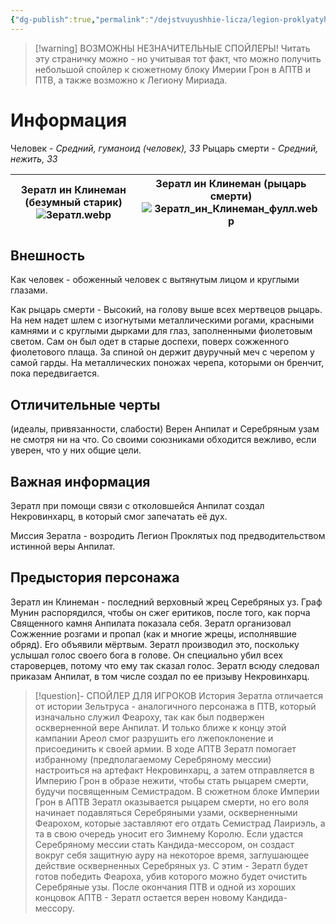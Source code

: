 ```yaml
---
{"dg-publish":true,"permalink":"/dejstvuyushhie-licza/legion-proklyatyh-ili-strana-vechnoj-nochi/zeratl-in-klineman/","dgPassFrontmatter":true}
---
```


> [!warning] ВОЗМОЖНЫ НЕЗНАЧИТЕЛЬНЫЕ СПОЙЛЕРЫ!
> Читать эту страничку можно - но учитывая тот факт, что можно получить небольшой спойлер к сюжетному блоку Имерии Грон в АПТВ и ПТВ, а также возможно к Легиону Мириада.
# Информация

Человек - *Средний, гуманоид (человек), ЗЗ*
Рыцарь смерти - *Средний, нежить, ЗЗ*

| Зератл ин Клинеман (безумный старик)<br>![Зератл.webp](/img/user/%D0%97%D0%B5%D1%80%D0%B0%D1%82%D0%BB.webp) | Зератл ин Клинеман (рыцарь смерти)<br>![Зератл_ин_Клинеман_фулл.webp](/img/user/%D0%97%D0%B5%D1%80%D0%B0%D1%82%D0%BB_%D0%B8%D0%BD_%D0%9A%D0%BB%D0%B8%D0%BD%D0%B5%D0%BC%D0%B0%D0%BD_%D1%84%D1%83%D0%BB%D0%BB.webp) |
| -------------------------------------------------------- | ---------------------------------------------------------------------- |
## Внешность
Как человек - обоженный человек с вытянутым лицом и круглыми глазами.

Как рыцарь смерти - Высокий, на голову выше всех мертвецов рыцарь. На нем надет шлем с изогнутыми металлическими рогами, красными камнями и с круглыми дырками для глаз, заполненными фиолетовым светом. Сам он был одет в старые доспехи, поверх сожженного фиолетового плаща. За спиной он держит двуручный меч с черепом у самой гарды. На металлических поножах черепа, которыми он бренчит, пока передвигается.
## Отличительные черты
(идеалы, привязанности, слабости)
Верен Анпилат и Серебряным узам не смотря ни на что.
Со своими союзниками обходится вежливо, если уверен, что у них общие цели.
## Важная информация
Зератл при помощи связи с отколовшейся Анпилат создал Некровинхарц, в который смог запечатать её дух.

Миссия Зератла - возродить Легион Проклятых под предводительством истинной веры Анпилат.
## Предыстория персонажа
Зератл ин Клинеман - последний верховный жрец Серебряных уз. Граф Мунин распорядился, чтобы он сжег еритиков, после того, как порча Священного камня Анпилата показала себя. Зератл организовал Сожженние розгами и пропал (как и многие жрецы, исполнявшие обряд). Его объявили мёртвым.
Зератл производил это, поскольку услышал голос своего бога в голове. Он специально убил всех староверцев, потому что ему так сказал голос.
Зератл всюду следовал приказам Анпилат, в том числе создал по ее призыву Некровинхарц.
> [!question]- СПОЙЛЕР ДЛЯ ИГРОКОВ
> История Зератла отличается от истории Зельтруса - аналогичного персонажа в ПТВ, который изначально служил Феароху, так как был подвержен оскверненной вере Анпилат. И только ближе к концу этой кампании Ареол смог разрушить его лжепоклонение и присоединить к своей армии.
> В ходе АПТВ Зератл помогает избранному (предполагаемому Серебряному мессии) настроиться на артефакт Некровинхарц, а затем отправляется в Империю Грон в образе нежити, чтобы стать рыцарем смерти, будучи посвященным Семистрадом.
> В сюжетном блоке Империи Грон в АПТВ Зератл оказывается рыцарем смерти, но его воля начинает подавляться Серебряными узами, оскверненными Феарохом, которые заставляют его отдать Семистрад Лаириэль, а та в свою очередь уносит его Зимнему Королю.
> Если удастся Серебряному мессии стать Кандида-мессором, он создаст вокруг себя защитную ауру на некоторое время, заглушающее действие оскверненных Серебряных уз. С этим - Зератл будет готов победить Феароха, убив которого можно будет очистить Серебряные узы.
> После окончания ПТВ и одной из хороших концовок АПТВ - Зератл остается верен новому Кандида-мессору.